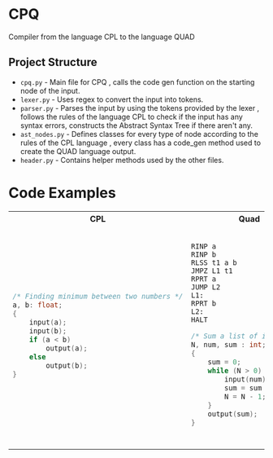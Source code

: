 # CPQ
Compiler from the language CPL to the language QUAD

## Project Structure
- `cpq.py` - Main file for CPQ , calls the code gen function on the starting node of the input.
- `lexer.py` - Uses regex to convert the input into tokens.
- `parser.py` - Parses the input by using the tokens provided by the lexer , follows the rules of the language CPL to check if the input has any syntax errors, constructs the Abstract Syntax Tree if there aren't any.
- `ast_nodes.py` - Defines classes for every type of node according to the rules of the CPL language , every class has a code_gen method used to create the QUAD language output. 
- `header.py` - Contains helper methods used by the other files.


# Code Examples
<table>
    <tr>
        <th>CPL</th>
        <th>Quad</th>
    </tr>
    <tr>
<td>

```c
/* Finding minimum between two numbers */
a, b: float;
{
    input(a);
    input(b);
    if (a < b)
        output(a);
    else
        output(b);
}
```

</td>
<td>

```{assembly, attr.source='.numberLines'}
RINP a
RINP b
RLSS t1 a b
JMPZ L1 t1
RPRT a
JUMP L2
L1:
RPRT b
L2:
HALT
```

```c
/* Sum a list of integers */
N, num, sum : int;
{
    sum = 0;
    while (N > 0) {
        input(num);
        sum = sum + num;
        N = N - 1;
    }
    output(sum);
}
```

</td>
<td>

```{assembly, attr.source='.numberLines'}
IASN sum 0
L1:
IGRT t1 N 0
JMPZ L2 t1 
IINP num
IADD sum sum num
ISUB N N 1
JUMP L1
L2:
IPRT sum
HALT
```

</td>
    </tr>
    <tr>
<td>
